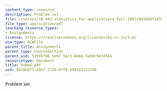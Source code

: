 ```yaml
---
content_type: resource
description: Problem set.
file: /courses/18-443-statistics-for-applications-fall-2003/9416b8f2d35f212b67f8699341733398_home6.pdf
file_type: application/pdf
learning_resource_types:
- Assignments
license: https://creativecommons.org/licenses/by-nc-sa/4.0/
ocw_type: OCWFile
parent_title: Assignments
parent_type: CourseSection
parent_uid: 53995f86-5e97-5ec3-6dbd-5a59c9434584
resourcetype: Document
title: home6.pdf
uid: 9416b8f2-d35f-212b-67f8-699341733398
---
```

Problem set.